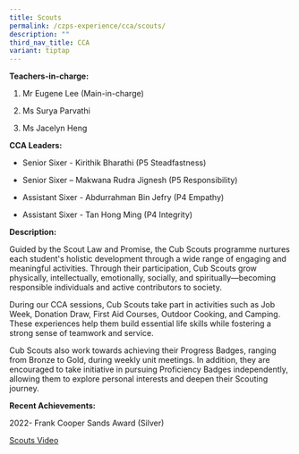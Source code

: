 ```yaml
---
title: Scouts
permalink: /czps-experience/cca/scouts/
description: ""
third_nav_title: CCA
variant: tiptap
---
```

<p><strong>Teachers-in-charge:&nbsp;</strong>
</p>
<ol data-tight="true" class="tight">
<li>
<p>Mr Eugene Lee (Main-in-charge)</p>
</li>
<li>
<p>Ms Surya Parvathi</p>
</li>
<li>
<p>Ms Jacelyn Heng</p>
</li>
</ol>
<p><strong>CCA Leaders:</strong>
</p>
<ul data-tight="true" class="tight">
<li>
<p>Senior Sixer - Kirithik Bharathi (P5 Steadfastness)</p>
</li>
<li>
<p>Senior Sixer – Makwana Rudra Jignesh (P5 Responsibility)</p>
</li>
<li>
<p>Assistant Sixer - Abdurrahman Bin Jefry&nbsp;(P4 Empathy)</p>
</li>
<li>
<p>Assistant Sixer - Tan Hong Ming (P4 Integrity)</p>
</li>
</ul>
<p><strong>Description:&nbsp;</strong>
</p>
<p>Guided by the Scout Law and Promise, the Cub Scouts programme nurtures
each student's holistic development through a wide range of engaging and
meaningful activities. Through their participation, Cub Scouts grow physically,
intellectually, emotionally, socially, and spiritually—becoming responsible
individuals and active contributors to society.</p>
<p>During our CCA sessions, Cub Scouts take part in activities such as Job
Week, Donation Draw, First Aid Courses, Outdoor Cooking, and Camping. These
experiences help them build essential life skills while fostering a strong
sense of teamwork and service.</p>
<p>Cub Scouts also work towards achieving their Progress Badges, ranging
from Bronze to Gold, during weekly unit meetings. In addition, they are
encouraged to take initiative in pursuing Proficiency Badges independently,
allowing them to explore personal interests and deepen their Scouting journey.</p>
<p><strong>Recent Achievements:</strong>
</p>
<p>2022- Frank Cooper Sands Award (Silver)</p>
<p><a href="https://drive.google.com/file/d/1wSCTKxj-VoijwNDxZeD2qt5up7b6rQn3/view?usp=drive_link" rel="noopener nofollow" target="_blank">Scouts Video</a>
</p>